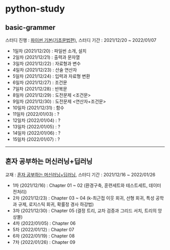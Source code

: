 # python-study
## **basic-grammer**
스터디 진행 : [파이썬 기본(기초문법편)](https://cafe.naver.com/codeuniv/51781), 스터디 기간 : 2021/12/20 ~ 2022/01/07
 - 1일차 (2021/12/20) : 파일썬 소개, 설치
 - 2일차 (2021/12/21) : 출력과 문자열
 - 3일차 (2021/12/22) : 자료형과 변수
 - 4일차 (2021/12/23) : 산술 연산자
 - 5일차 (2021/12/24) : 입력과 자료형 변환
 - 6일차 (2021/12/27) : 조건문
 - 7일차 (2021/12/28) : 반복문
 - 8일차 (2021/12/29) : 도전문제 <조건문>
 - 9일차 (2021/12/30) : 도전문제 <연산자+조건문>
 - 10일차 (2021/12/31) : 함수
 - 11일차 (2022/01/03) : ?
 - 12일차 (2022/01/04) : ?
 - 13일차 (2022/01/05) : ?
 - 14일차 (2022/01/06) : ?
 - 15일차 (2022/01/07) : ?
---
## **혼자 공부하는 머신러닝+딥러닝**
교재 : [혼자 공부하는 머신러닝+딥러닝](http://www.yes24.com/Product/Goods/96024871), 스터디 기간 : 2021/12/16 ~ 2022/01/26
 - 1차 (2021/12/16) : Chapter 01 ~ 02 (환경구축, 훈련세트와 테스트세트, 데이터 전처리)
 - 2차 (2021/12/23) : Chapter 03 ~ 04 (k-최근접 이웃 회귀, 선형 회귀, 특성 공학과 규제, 로지스틱 회귀, 확률정 경사 하강법)
 - 3차 (2021/12/30) : Chapter 05 (결정 트리, 교차 검증과 그리드 서치, 트리의 앙상블)
 - 4차 (2022/01/05) : Chapter 06
 - 5차 (2022/01/12) : Chapter 07
 - 6차 (2022/01/19) : Chapter 08
 - 7차 (2022/01/26) : Chapter 09